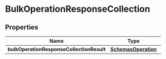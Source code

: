 # BulkOperationResponseCollection

## Properties
Name | Type | Description | Notes
------------ | ------------- | ------------- | -------------
**bulkOperationResponseCollectionResult** | [**SchemasOperation**](SchemasOperation.md) |  |  [optional]
